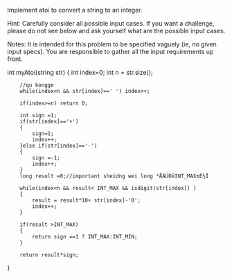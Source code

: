 Implement atoi to convert a string to an integer.

Hint: Carefully consider all possible input cases. 
If you want a challenge, please do not see below and ask yourself what are the possible input cases.

Notes: It is intended for this problem to be specified vaguely (ie, no given input specs). 
You are responsible to gather all the input requirements up front.



int myAtoi(string str) 
{
   int index=0;
        int n = str.size();
        
        //qu kongge
        while(index<n && str[index]==' ') index++;
        
        if(index>=n) return 0;
        
        int sign =1;
        if(str[index]=='+')
        {
            sign=1;
            index++;
        }else if(str[index]=='-')
        {
            sign =-1;
            index++;
        }
        long result =0;//important sheidng wei long ²ÅÄÜÓëINT_MAX±È½Ï
        
        while(index<n && result< INT_MAX && isdigit(str[index]) )
        {
            result = result*10+ str[index]-'0';
            index++;
        }
        
        if(result >INT_MAX)
        {
            return sign ==1 ? INT_MAX:INT_MIN;
        }
        
        return result*sign;

}
